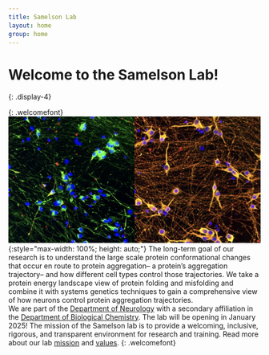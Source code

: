 ```yaml
---
title: Samelson Lab
layout: home
group: home
---
```


# Welcome to the Samelson Lab!
{: .display-4}
<br/>

{: .welcomefont}
![Fraser lab logo](/static/img/NeuronFun.jpeg){:style="max-width: 100%; height: auto;"}
The long-term goal of our research is to understand the large scale protein conformational changes that occur en route to protein aggregation– a protein’s aggregation trajectory– and how different cell types control those trajectories. We take a protein energy landscape view of protein folding and misfolding and combine it with systems genetics techniques to gain a comprehensive view of how neurons control protein aggregation trajectories. <br/> 
We are part of the [Department of Neurology](https://www.uclahealth.org/departments/neurology) with a secondary affiliation in the [Department of Biological Chemistry](https://biolchem.ucla.edu/). The lab will be opening in January 2025!
The mission of the Samelson lab is to provide a welcoming, inclusive, rigorous, and transparent environment for research and training. Read more about our lab [mission](/philosophy/mission) and [values](philosophy/values).
{: .welcomefont}
